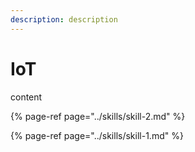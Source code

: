 ```yaml
---
description: description
---
```


# IoT

content

{% page-ref page="../skills/skill-2.md" %}

{% page-ref page="../skills/skill-1.md" %}



